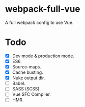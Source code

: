 # webpack-full-vue
A full webpack config to use Vue.

# Todo
- [x] Dev mode & production mode.
- [x] ES6.
- [x] Source-maps.
- [x] Cache busting.
- [x] Nuke output dir.
- [ ] Babel.
- [ ] SASS (SCSS).
- [ ] Vue SFC Compiler.
- [ ] HMR.
